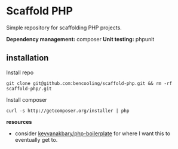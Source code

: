 # Scaffold PHP

Simple repository for scaffolding PHP projects.

**Dependency management:** composer
**Unit testing:** phpunit

## installation

Install repo

    git clone git@github.com:bencooling/scaffold-php.git && rm -rf scaffold-php/.git

Install composer

    curl -s http://getcomposer.org/installer | php

**resources**

- consider [keyvanakbary/php-boilerplate](https://github.com/keyvanakbary/php-boilerplate) for where I want this to eventually get to.